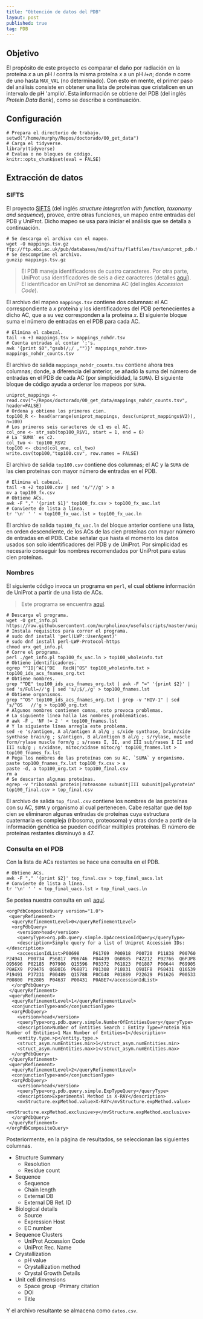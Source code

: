 ```yaml
---
title: "Obtención de datos del PDB"
layout: post
published: true
tag: PDB
---
```


## Objetivo

El propósito de este proyecto es comparar el daño por radiación en la proteína _x_ a un pH _i_ contra la misma proteína _x_ a un pH _i+n_; donde _n_ corre de uno hasta `MAX_VAL` (no determinado). Con esto en mente, el primer paso del análisis consiste en obtener una lista de proteínas que cristalicen en un intervalo de pH 'amplio'. Esta información se obtiene del PDB (del inglés _Protein Data Bank_), como se describe a continuación.

## Configuración

```{r, warning=FALSE, message=FALSE}
# Prepara el directorio de trabajo.
setwd("/home/murphy/Repos/doctorado/00_get_data")
# Carga el tidyverse.
library(tidyverse)
# Evalua o no bloques de código.
knitr::opts_chunk$set(eval = FALSE)
```

## Extracción de datos

### SIFTS

El proyecto [SIFTS](https://www.ebi.ac.uk/pdbe/docs/sifts/) (del inglés _structure integration with function, taxonomy and sequence_), provee, entre otras funciones, un mapeo entre entradas del PDB y UniProt. Dicho mapeo se usa para iniciar el análisis que se detalla a continuación.

```{bash, warning=FALSE, message=FALSE}
# Se descarga el archivo con el mapeo.
wget -O mappings.tsv.gz ftp://ftp.ebi.ac.uk/pub/databases/msd/sifts/flatfiles/tsv/uniprot_pdb.tsv.gz 
# Se descomprime el archivo.
gunzip mappings.tsv.gz
```

> El PDB maneja identificadores de cuatro caracteres. Por otra parte, UniProt usa identificadores de seis a diez caracteres (detalles [aquí](https://www.uniprot.org/help/accession_numbers)). El identificador en UniProt se denomina AC (del inglés _Accession Code_).

El archivo del mapeo `mappings.tsv` contiene dos columnas: el AC correspondiente a _x_ proteína y los identificadores del PDB pertenecientes a dicho AC, que a su vez corresponden a la proteína _x_. El siguiente bloque suma el número de entradas en el PDB para cada AC.

```{bash, warning=FALSE, message=FALSE}
# Elimina el cabezal.
tail -n +3 mappings.tsv > mappings_nohdr.tsv
# Cuenta entradas al contar ';'s.
awk '{print $0","gsub(/;/ ,"")}' mappings_nohdr.tsv> mappings_nohdr_counts.tsv
```

El archivo de salida `mappings_nohdr_counts.tsv` contiene ahora tres columnas; donde, a diferencia del anterior, se añadió la suma del número de entradas en el PDB de cada AC (por simplicididad, la `SUMA`). El siguiente bloque de código ayuda a ordenar los mapeos por `SUMA`.

```{r, warning=FALSE, message=FALSE}
uniprot_mappings <- read.csv("~/Repos/doctorado/00_get_data/mappings_nohdr_counts.tsv", header=FALSE)
# Ordena y obtiene los primeros cien.
top100_R <- head(arrange(uniprot_mappings, desc(uniprot_mappings$V2)), n=100)
# Los primeros seis caracteres de c1 es el AC. 
col_one <- str_sub(top100_R$V1, start = 1, end = 6)
# La `SUMA` es c2.
col_two <- top100_R$V2
top100 <- cbind(col_one, col_two)
write.csv(top100,"top100.csv", row.names = FALSE)
```

El archivo de salida `top100.csv` contiene dos columnas; el AC y la `SUMA` de las cien proteínas con mayor número de entradas en el PDB.

```{bash, warning=FALSE, message=FALSE}
# Elimina el cabezal.
tail -n +2 top100.csv | sed 's/"//g' > a
mv a top100_fx.csv
# Obtiene ACs.
awk -F "," '{print $1}' top100_fx.csv > top100_fx_uac.lst
# Convierte de lista a línea.
tr '\n' ' ' < top100_fx_uac.lst > top100_fx_uac.ln
```

El archivo de salida `top100_fx_uac.ln` del bloque anterior contiene una lista, en orden descendiente, de los ACs de las cien proteínas con mayor número de entradas en el PDB. Cabe señalar que hasta el momento los datos usados son solo identificadores del PDB y de UniProt. Por simplicidad es necesario conseguir los nombres recomendados por UniProt para estas cien proteínas.

### Nombres

El siguiente código invoca un programa en `perl`, el cual obtiene información de UniProt a partir de una lista de ACs.
> Este programa se encuentra [aquí](https://www.uniprot.org/help/api_batch_retrieval).

```{bash, warning=FALSE, message=FALSE}
# Descarga el programa.
wget -O get_info.pl https://raw.githubusercontent.com/murpholinox/usefulscripts/master/uniprot_batch_retrieval.pl
# Instala requisitos para correr el programa.
# sudo dnf install 'perl(LWP::UserAgent)' 
# sudo dnf install perl-LWP-Protocol-https
chmod u+x get_info.pl
# Corre el programa.
perl ./get_info.pl top100_fx_uac.ln > top100_wholeinfo.txt
# Obtiene identificadores.
egrep "^ID|^AC|^DE   RecN|^OS" top100_wholeinfo.txt > top100_ids_acs_fnames_org.txt
# Obtiene nombres.
grep "^DE" top100_ids_acs_fnames_org.txt | awk -F "=" '{print $2}' | sed 's/Full=//'g | sed 's/;$/,/g' > top100_fnames.lst
# Obtiene organismos.
grep "^OS" top100_ids_acs_fnames_org.txt | grep -v "HIV-1" | sed 's/^OS   //'g > top100_org.txt
# Algunos nombres contienen comas, esto provoca problemas.
# La siguiente línea halla las nombres problemáticos.
# awk -F , 'NF != 2 ' < top100_fnames.lst
# Y la siguiente línea arregla este problema.
sed -e 's/antigen, A al/antigen A al/g ; s/xide synthase, brain/xide synthase brain/g ; s/antigen, B al/antigen B al/g ; s/rylase, muscle form/rylase muscle form/g ; s/rases I, II, and III sub/rases I II and III sub/g ; s/xidase, mitoc/xidase mitoc/g' top100_fnames.lst > top100_fnames_fx.lst
# Pega los nombres de las proteínas con su AC, `SUMA` y organismo.
paste top100_fnames_fx.lst top100_fx.csv > a
paste -d, a top100_org.txt > top100_final.csv
rm a
# Se descartan algunas proteínas.
egrep -v "ribosomal protein|roteasome subunit|III subunit|polyprotein" top100_final.csv > top_final.csv
```

El archivo de salida `top_final.csv` contiene los nombres de las proteínas con su AC, `SUMA` y organismo al cual pertenecen. Cabe resaltar que del _top_ cien se eliminaron algunas entradas de proteínas cuya estructura cuaternaria es compleja (ribosoma, proteosoma) y otras donde a partir de la información genética se pueden codificar múltiples proteínas. El número de proteínas restantes disminuyó a 47.

### Consulta en el PDB

Con la lista de ACs restantes se hace una consulta en el PDB.

```{bash, warning=FALSE, message=FALSE}
# Obtiene ACs.
awk -F "," '{print $2}' top_final.csv > top_final_uacs.lst
# Convierte de lista a línea.
tr '\n' ' ' < top_final_uacs.lst > top_final_uacs.ln 
```

Se postea nuestra consulta en `xml` [aquí](http://www.rcsb.org/pdb/software/rest.do).

```
<orgPdbCompositeQuery version="1.0">
 <queryRefinement>
  <queryRefinementLevel>0</queryRefinementLevel>
  <orgPdbQuery>
    <version>head</version>
    <queryType>org.pdb.query.simple.UpAccessionIdQuery</queryType>
    <description>Simple query for a list of Uniprot Accession IDs: </description>
    <accessionIdList>P00698 	P61769 	P00918 	P00720 	P11838 	P00760 	P24941 	P00734 	P56817 	P06746 	P04439 	O60885 	P42212 	P02766 	Q6PJP8 	O95696 	P02185 	P07900 	Q15596 	P03372 	P61823 	P01887 	P00644 	P69905 	P0AEX9 	P29476 	Q6B0I6 	P68871 	P01308 	P18031 	Q9UIF8 	P68431 	Q16539 	P19491 	P37231 	P00489 	Q15788 	P0CG48 	P01889 	P22629 	P61626 	P00533 	P00800 	P62805 	P04637 	P00431 	P0ABE7</accessionIdList>
  </orgPdbQuery>
 </queryRefinement>
 <queryRefinement>
  <queryRefinementLevel>1</queryRefinementLevel>
  <conjunctionType>and</conjunctionType>
  <orgPdbQuery>
    <version>head</version>
    <queryType>org.pdb.query.simple.NumberOfEntitiesQuery</queryType>
    <description>Number of Entities Search : Entity Type=Protein Min Number of Entities=1 Max Number of Entities=1</description>
    <entity.type.>p</entity.type.>
    <struct_asym.numEntities.min>1</struct_asym.numEntities.min>
    <struct_asym.numEntities.max>1</struct_asym.numEntities.max>
  </orgPdbQuery>
 </queryRefinement>
 <queryRefinement>
  <queryRefinementLevel>2</queryRefinementLevel>
  <conjunctionType>and</conjunctionType>
  <orgPdbQuery>
    <version>head</version>
    <queryType>org.pdb.query.simple.ExpTypeQuery</queryType>
    <description>Experimental Method is X-RAY</description>
    <mvStructure.expMethod.value>X-RAY</mvStructure.expMethod.value>
    <mvStructure.expMethod.exclusive>y</mvStructure.expMethod.exclusive>
  </orgPdbQuery>
 </queryRefinement>
</orgPdbCompositeQuery>
```

Posteriormente, en la página de resultados, se seleccionan las siguientes columnas.

- Structure Summary
  - Resolution
  - Residue count
- Sequence 
  - Sequence
  - Chain length
  - External DB 
  - External DB Ref. ID
- Biological details
  - Source
  - Expression Host
  - EC number
- Sequence Clusters 
  - UniProt Accession Code 
  - UniProt Rec. Name
- Crystallization
  - pH value
  - Crystallization method
  - Crystal Growth Details
- Unit cell dimensions
  - Space group
-Primary citation
  - DOI
  - Title
    
Y el archivo resultante se almacena como `datos.csv`.









